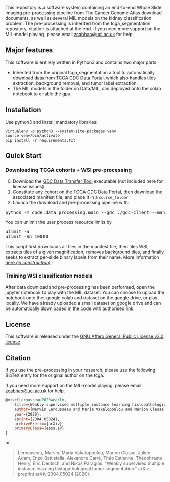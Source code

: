This repository is a software system containing an end-to-end Whole Slide Imaging pre-processing pipeline from The Cancer Genome Atlas download documents, as well as several MIL models on the kidney classification problem. The pre-processing is inherited from the tcga_segmentation repository, citation is attached at the end. If you need more support on the MIL-model playing, please email zcabhao@ucl.ac.uk for help.

## Major features
This software is entirely written in Python3 and contains two major parts:
* Inherited from the original tcga_segmentation a tool to automatically download data from [TCGA GDC Data Portal](https://portal.gdc.cancer.gov/),
which also handles tiles extraction, background removal, and tumor label extraction.
* The MIL models in the folder on Data/MIL, can deployed onto the colab notebook to enable the gpu.
## Installation

Use python3 and install mandatory libraries:
```
virtualenv -p python3 --system-site-packages venv
source venv/bin/activate
pip install -r requirements.txt 
```

## Quick Start

### Downloading TCGA cohorts + WSI pre-processing

0. Download the [GDC Data Transfer Tool](https://gdc.cancer.gov/access-data/gdc-data-transfer-tool) executable (not included here for license issues)
1. Constitute any cohort on the [TCGA GDC Data Portal](https://portal.gdc.cancer.gov/), then download
the associated manifest file, and place it in a `source_folder`
2. Launch the download and pre-processing pipeline with:
<pre>
python -m code.data_processing.main --gdc ./gdc-client --manifest data/gdc_manifest_tcga_2.txt --source-slides-folder source_folder output_folder
</pre>
You can unlimit the user process resource limits by
<pre>
ulimit -a       
ulimit -Sn 10000
</pre>

This script first downloads all files in the manifest file, then tiles WSI, extracts tiles of a given magnification, 
removes background tiles, and finally seeks to extract per-slide binary labels from their name. More information 
[here _(in construction)_](code/data_processing/README.md).

### Training WSI classification models

After data download and pre-processing has been performed, open the jupyter notebook to play with the MIL dataset. You can choose to upload the notebook onto the. google colab and dataset on the google drive, or play locally.
We have already uploaded a small dataset on google drive and can be automatically downloaded in the code with authorised link.


## License

This software is released under the 
[GNU Affero General Public License v3.0 license](LICENSE).

## Citation

If you use the pre-processing in your research, please use the following BibTeX entry for the original author on the tcga. 

If you need more support on the MIL-model playing, please email zcabhao@ucl.ac.uk for help.

```BibTeX
@misc{lerousseau2020weakly,
    title={Weakly supervised multiple instance learning histopathological tumor segmentation},
    author={Marvin Lerousseau and Maria Vakalopoulou and Marion Classe and Julien Adam and Enzo Battistella and Alexandre Carré and Théo Estienne and Théophraste Henry and Eric Deutsch and Nikos Paragios},
    year={2020},
    eprint={2004.05024},
    archivePrefix={arXiv},
    primaryClass={eess.IV}
}
```

or

> Lerousseau, Marvin, Maria Vakalopoulou, Marion Classe, Julien Adam, Enzo Battistella, Alexandre Carré, Théo Estienne, Théophraste Henry, Eric Deutsch, and Nikos Paragios. "Weakly supervised multiple instance learning histopathological tumor segmentation." arXiv preprint arXiv:2004.05024 (2020).
